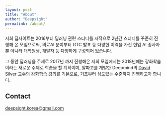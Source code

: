 ```yaml
---
layout: post
title: "About"
author: "Deepsight"
permalink: /about/
---
```


저희 딥사이트는 2016부터 딥러닝 관련 스터디를 시작으로 2년간 스터디를 꾸준히 진행해 온 모임으로써, 의료AI 분야부터 GTC 발표 등 다양한 이력을 가진 현업 AI 종사자 뿐 아니라 대학원생, 개발자 등 다양하게 구성되어 있습니다.

그 동안 딥러닝을 주제로 2017년 까지 진행해온 저희 모임에서는 2018년에는 강화학습이라는 새로운 주제로 학습을 할 계획이며, 알파고를 개발한 Deepmind의 [David Silver 교수의 강화학습 강의](http://www0.cs.ucl.ac.uk/staff/d.silver/web/Teaching.html)를 기본으로, 기초부터 심도있는 수준까지 진행하고자 합니다.

## Contact
deepsight.korea@gmail.com
